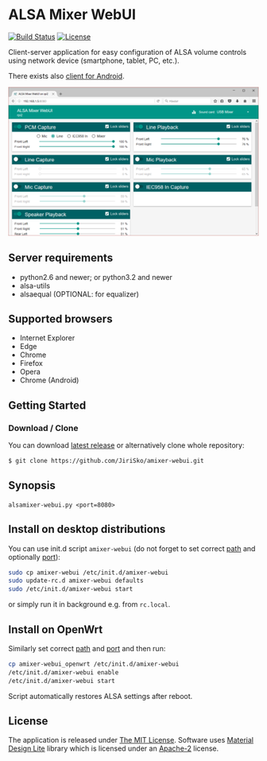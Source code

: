 # ALSA Mixer WebUI

[![Build Status](https://travis-ci.org/JiriSko/amixer-webui.svg?branch=master)](https://travis-ci.org/JiriSko/amixer-webui)
[![License](https://img.shields.io/badge/license-MIT-blue.svg?style=flat)](LICENSE)

Client-server application for easy configuration of ALSA volume controls using network device (smartphone, tablet, PC, etc.).

There exists also [client for Android](https://github.com/JiriSko/amixer-webui-android).

[![Screenshot](screenshot.png)](screenshot.png)


## Server requirements

- python2.6 and newer; or python3.2 and newer
- alsa-utils
- alsaequal (OPTIONAL: for equalizer)


## Supported browsers

- Internet Explorer
- Edge
- Chrome
- Firefox
- Opera
- Chrome (Android)

## Getting Started

### Download / Clone

You can download [latest release](https://github.com/JiriSko/amixer-webui/releases/latest) or alternatively clone whole repository:

```bash
$ git clone https://github.com/JiriSko/amixer-webui.git
```

## Synopsis

```
alsamixer-webui.py <port=8080>
```

## Install on desktop distributions

You can use init.d script `amixer-webui` (do not forget to set correct [path](https://github.com/JiriSko/amixer-webui/blob/master/amixer-webui#L19) and optionally [port](https://github.com/JiriSko/amixer-webui/blob/master/amixer-webui#L20)):

```bash
sudo cp amixer-webui /etc/init.d/amixer-webui
sudo update-rc.d amixer-webui defaults
sudo /etc/init.d/amixer-webui start
```

or simply run it in background e.g. from `rc.local`.

## Install on OpenWrt

Similarly set correct [path](https://github.com/JiriSko/amixer-webui/blob/master/amixer-webui_openwrt#L14) and [port](https://github.com/JiriSko/amixer-webui/blob/master/amixer-webui_openwrt#L15) and then run:

```bash
cp amixer-webui_openwrt /etc/init.d/amixer-webui
/etc/init.d/amixer-webui enable
/etc/init.d/amixer-webui start
```

Script automatically restores ALSA settings after reboot.


## License

The application is released under [The MIT License](LICENSE). Software uses [Material Design Lite](https://github.com/google/material-design-lite) library which is licensed under an [Apache-2](https://github.com/google/material-design-lite/blob/master/LICENSE) license.

